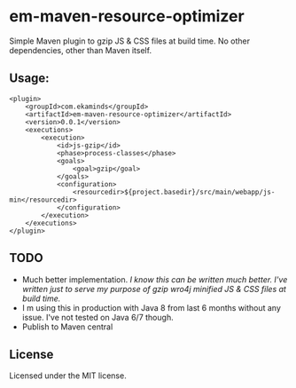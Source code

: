 # em-maven-resource-optimizer

Simple Maven plugin to gzip JS & CSS files at build time. No other dependencies, other than Maven itself.

## Usage: 
	<plugin>
		<groupId>com.ekaminds</groupId>
		<artifactId>em-maven-resource-optimizer</artifactId>
		<version>0.0.1</version>
		<executions>
			<execution>
				<id>js-gzip</id>
				<phase>process-classes</phase>
				<goals>
					<goal>gzip</goal>
				</goals>
				<configuration>
					<resourcedir>${project.basedir}/src/main/webapp/js-min</resourcedir>
				</configuration>
			</execution>
		</executions>
	</plugin>

## TODO
 * Much better implementation. *I know this can be written much better. I've written just to serve my purpose of gzip wro4j minified JS & CSS files at build time.*
 * I m using this in production with Java 8 from last 6 months without any issue. I've not tested on Java 6/7 though.
 * Publish to Maven central
 

## License
Licensed under the MIT license.
